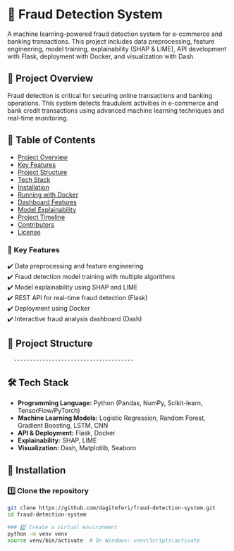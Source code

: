 # 🚀 Fraud Detection System  

A machine learning-powered fraud detection system for e-commerce and banking transactions. This project includes data preprocessing, feature engineering, model training, explainability (SHAP & LIME), API development with Flask, deployment with Docker, and visualization with Dash.  

## 📌 Project Overview  
Fraud detection is critical for securing online transactions and banking operations. This system detects fraudulent activities in e-commerce and bank credit transactions using advanced machine learning techniques and real-time monitoring.  

## 📑 Table of Contents  
- [Project Overview](#-project-overview)  
- [Key Features](#-key-features)  
- [Project Structure](#-project-structure)  
- [Tech Stack](#-tech-stack)  
- [Installation](#-installation)  
- [Running with Docker](#-running-with-docker)  
- [Dashboard Features](#-dashboard-features)  
- [Model Explainability](#-model-explainability)  
- [Project Timeline](#-project-timeline)  
- [Contributors](#-contributors)  
- [License](#-license)  

### 🔹 Key Features  
✔️ Data preprocessing and feature engineering  
✔️ Fraud detection model training with multiple algorithms  
✔️ Model explainability using SHAP and LIME  
✔️ REST API for real-time fraud detection (Flask)  
✔️ Deployment using Docker  
✔️ Interactive fraud analysis dashboard (Dash)  

## 📂 Project Structure  
 ```bash
   --------------------------------------
```

## 🛠 Tech Stack  
- **Programming Language:** Python (Pandas, NumPy, Scikit-learn, TensorFlow/PyTorch)  
- **Machine Learning Models:** Logistic Regression, Random Forest, Gradient Boosting, LSTM, CNN  
- **API & Deployment:** Flask, Docker  
- **Explainability:** SHAP, LIME  
- **Visualization:** Dash, Matplotlib, Seaborn  

## 🔧 Installation  

### 1️⃣ Clone the repository  
```sh
git clone https://github.com/dagiteferi/fraud-detection-system.git
cd fraud-detection-system
```
```sh
### 2️⃣ Create a virtual environment
python -m venv venv
source venv/bin/activate  # On Windows: venv\Scripts\activate
```